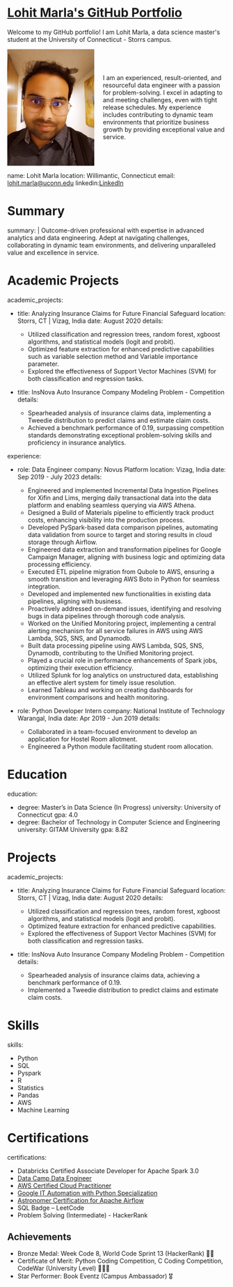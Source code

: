 # [Lohit Marla's GitHub Portfolio](https://github.com/lohitmarla-uconn/lohitmalra-uconn.github.io)

Welcome to my GitHub portfolio! I am Lohit Marla, a data science master's student at the University of Connecticut - Storrs campus.

<div style="display: flex; align-items: center;">
  <img src="IMG_20230712_120951.jpg" alt="Image 1" width="200" height=auto style="margin-right: 20px;">
  <p>I am an experienced, result-oriented, and resourceful data engineer with a passion for problem-solving. I excel in adapting to and meeting challenges, even with tight release schedules. My experience includes contributing to dynamic team environments that prioritize business growth by providing exceptional value and service.
</p>
</div>

name: Lohit Marla
location: Willimantic, Connecticut
email: lohit.marla@uconn.edu
linkedin:[LinkedIn](https://www.linkedin.com/in/lohit-marla-85a305150/)

# Summary
summary: |
  Outcome-driven professional with expertise in advanced analytics and data engineering. Adept at navigating challenges, collaborating in dynamic team environments, and delivering unparalleled value and excellence in service.

# Academic Projects
academic_projects:
  - title: Analyzing Insurance Claims for Future Financial Safeguard
    location: Storrs, CT | Vizag, India
    date: August 2020
    details:
      - Utilized classification and regression trees, random forest, xgboost algorithms, and statistical models (logit and probit).
      - Optimized feature extraction for enhanced predictive capabilities such as variable selection method and Variable importance parameter.
      - Explored the effectiveness of Support Vector Machines (SVM) for both classification and regression tasks.

  - title: InsNova Auto Insurance Company Modeling Problem - Competition
    details:
      - Spearheaded analysis of insurance claims data, implementing a Tweedie distribution to predict claims and estimate claim costs.
      - Achieved a benchmark performance of 0.19, surpassing competition standards demonstrating exceptional problem-solving skills and proficiency in insurance analytics.

experience:
  - role: Data Engineer
    company: Novus Platform
    location: Vizag, India
    date: Sep 2019 - July 2023
    details:
      - Engineered and implemented Incremental Data Ingestion Pipelines for Xifin and Lims, merging daily transactional data into the data platform and enabling seamless querying via AWS Athena.
      - Designed a Build of Materials pipeline to efficiently track product costs, enhancing visibility into the production process.
      - Developed PySpark-based data comparison pipelines, automating data validation from source to target and storing results in cloud storage through Airflow.
      - Engineered data extraction and transformation pipelines for Google Campaign Manager, aligning with business logic and optimizing data processing efficiency.
      - Executed ETL pipeline migration from Qubole to AWS, ensuring a smooth transition and leveraging AWS Boto in Python for seamless integration.
      - Developed and implemented new functionalities in existing data pipelines, aligning with business.
      - Proactively addressed on-demand issues, identifying and resolving bugs in data pipelines through thorough code analysis.
      - Worked on the Unified Monitoring project, implementing a central alerting mechanism for all service failures in AWS using AWS Lambda, SQS, SNS, and Dynamodb.
      - Built data processing pipeline using AWS Lambda, SQS, SNS, Dynamodb, contributing to the Unified Monitoring project.
      - Played a crucial role in performance enhancements of Spark jobs, optimizing their execution efficiency.
      - Utilized Splunk for log analytics on unstructured data, establishing an effective alert system for timely issue resolution.
      - Learned Tableau and working on creating dashboards for environment comparisons and health monitoring.


  - role: Python Developer Intern
    company: National Institute of Technology Warangal, India
    date: Apr 2019 - Jun 2019
    details:
      - Collaborated in a team-focused environment to develop an application for Hostel Room allotment.
      - Engineered a Python module facilitating student room allocation.

# Education
education:
  - degree: Master’s in Data Science (In Progress)
    university: University of Connecticut
    gpa: 4.0
  - degree: Bachelor of Technology in Computer Science and Engineering
    university: GITAM University
    gpa: 8.82

# Projects
academic_projects:
  - title: Analyzing Insurance Claims for Future Financial Safeguard
    location: Storrs, CT | Vizag, India
    date: August 2020
    details:
      - Utilized classification and regression trees, random forest, xgboost algorithms, and statistical models (logit and probit).
      - Optimized feature extraction for enhanced predictive capabilities.
      - Explored the effectiveness of Support Vector Machines (SVM) for both classification and regression tasks.

  - title: InsNova Auto Insurance Company Modeling Problem - Competition
    details:
      - Spearheaded analysis of insurance claims data, achieving a benchmark performance of 0.19.
      - Implemented a Tweedie distribution to predict claims and estimate claim costs.

# Skills
skills:
  - Python
  - SQL
  - Pyspark
  - R
  - Statistics
  - Pandas
  - AWS
  - Machine Learning

# Certifications
certifications:
  - Databricks Certified Associate Developer for Apache Spark 3.0
  - [Data Camp Data Engineer](https://www.datacamp.com/statement-of-accomplishment/track/bb3172962b5cb453ea28c858c382362c42ba2fae)
  - [AWS Certified Cloud Practitioner](https://www.credly.com/badges/bab9ff88-1a94-4036-9790-c359da957c98?source=linked_in_profile) 
  - [Google IT Automation with Python Specialization](https://www.credly.com/org/coursera/badge/google-it-support-certificate-2023)
  - [Astronomer Certification for Apache Airflow](https://www.credly.com/badges/7dd223dd-ac40-48ef-979e-2b8f941719d7?source=linked_in_profile)
  - SQL Badge – LeetCode
  - Problem Solving (Intermediate) - HackerRank

## Achievements
- Bronze Medal: Week Code 8, World Code Sprint 13 (HackerRank) 🥉🥉
- Certificate of Merit: Python Coding Competition, C Coding Competition, CodeWar (University Level) 🥇🥇🥇
- Star Performer: Book Eventz (Campus Ambassador) 🎖

